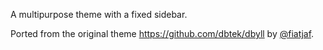 A multipurpose theme with a fixed sidebar.

Ported from the original theme https://github.com/dbtek/dbyll by [@fiatjaf](https://github.com/fiatjaf).
